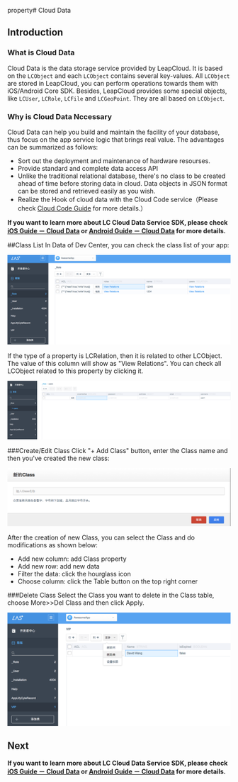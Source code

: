 property# Cloud Data
## Introduction

### What is Cloud Data
Cloud Data is the data storage service provided by LeapCloud. It is based on the `LCObject` and each `LCObject` contains several key-values. All `LCObject` are stored in LeapCloud, you can perform operations towards them with iOS/Android Core SDK. Besides, LeapCloud  provides some special objects, like `LCUser`, `LCRole`, `LCFile` and `LCGeoPoint`. They are all based on `LCObject`.


### Why is Cloud Data Nccessary
Cloud Data can help you build and maintain the facility of your database, thus focus on the app service logic that brings real value.  The advantages can be summarized as follows:

* Sort out the deployment and maintenance of hardware resourses.
* Provide standard and complete data access API
* Unlike the traditional relational database, there's no class to be created ahead of time before storing data in cloud. Data objects in JSON format can be stored and retrieved easily as you wish.
* Realize the Hook of cloud data with the Cloud Code service（Please check [Cloud Code Guide](LC_DOCS_GUIDE_LINK_PLACEHOLDER_JAVA) for more details.） 

**If you want to learn more about LC Cloud Data Service SDK, please check [iOS Guide － Cloud Data](LC_DOCS_GUIDE_LINK_PLACEHOLDER_IOS#CLOUD_DATA_EN) or [Android Guide － Cloud Data](LC_DOCS_GUIDE_LINK_PLACEHOLDER_ANDROID#CLOUD_DATA_EN) for more details.**

##Class List
In Data of Dev Center, you can check the class list of your app:

![imgCDClassList.png](../../../images/imgCDClassList.png)

If the type of a property is LCRelation, then it is related to other LCObject. The value of this column will show as "View Relations". You can check all LCObject related to this property by clicking it.

![imgCDShowRelation.png](../../../images/imgCDShowRelation.png)

###Create/Edit Class
Click "+ Add Class" button, enter the Class name and then you've created the new class:

![imgCDAddClass.png](../../../images/imgCDAddClass.png)

After the creation of new Class, you can select the Class and do modifications as shown below:

* Add new column: add Class property
* Add new row: add new data
* Filter the data: click the hourglass icon 
* Choose column: click the Table button on the top right corner

###Delete Class 
Select the Class you want to delete in the Class table, choose More>>Del Class and then click Apply.

![imgCDDeleteClass](../../../images/imgCDDeleteClass.png)

## Next

**If you want to learn more about LC Cloud Data Service SDK, please check [iOS Guide － Cloud Data](LC_DOCS_GUIDE_LINK_PLACEHOLDER_IOS#CLOUD_DATA_EN) or [Android Guide － Cloud Data](LC_DOCS_GUIDE_LINK_PLACEHOLDER_ANDROID#CLOUD_DATA_EN) for more details.**

